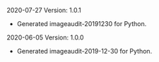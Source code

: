 2020-07-27 Version: 1.0.1
- Generated  imageaudit-20191230 for Python.

2020-06-05 Version: 1.0.0
- Generated imageaudit-2019-12-30 for Python.

